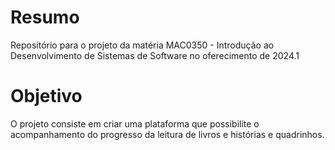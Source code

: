 # Resumo
Repositório para o projeto da matéria MAC0350 - Introdução ao Desenvolvimento de Sistemas de Software no oferecimento de 2024.1

# Objetivo
O projeto consiste em criar uma plataforma que possibilite o acompanhamento do progresso da leitura de livros e histórias e quadrinhos.

